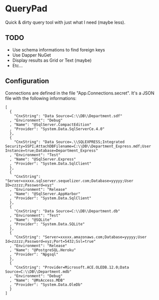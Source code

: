 # QueryPad

Quick & dirty query tool with just what I need (maybe less).


## TODO

* Use schema informations to find foreign keys
* Use Dapper NuGet
* Display results as Grid or Text (maybe)
* Etc...


## Configuration

Connections are defined in the file "App.Connections.secret". It's a JSON file
with the following informations:

```
[
  {
    "CnxString": "Data Source=C:\\DB\\Department.sdf"
  , "Environment": "Debug"
  , "Name": "@SqlServer.CompactEdition"
  , "Provider": "System.Data.SqlServerCe.4.0"
  },
  {
    "CnxString": "Data Source=.\\SQLEXPRESS;Integrated Security=SSPI;AttachDBFilename=C:\\DB\\Department_Express.mdf;User Instance=true;Database=Department_Express"
  , "Environment": "Test"
  , "Name": "@SqlServer.Express"
  , "Provider": "System.Data.SqlClient"
  },
  {
    "CnxString": "Server=xxxxx.sqlserver.sequelizer.com;Database=yyyyy;User ID=zzzzz;Password=xyz"
  , "Environment": "Release"
  , "Name": "@SqlServer.AppHarbor"
  , "Provider": "System.Data.SqlClient"
  },
  {
    "CnxString": "Data Source=C:\\DB\\Department.db"
  , "Environment": "Test"
  , "Name": "@SQLite"
  , "Provider": "System.Data.SQLite"
  },
  {
    "CnxString": "Server=xxxxx.amazonaws.com;Database=yyyyy;User Id=zzzzz;Password=xyz;Port=5432;Ssl=true"
  , "Environment": "Release"
  , "Name": "@PostgreSQL.Heroku"
  , "Provider": "Npgsql"
  },
  {
    "CnxString": "Provider=Microsoft.ACE.OLEDB.12.0;Data Source=C:\\DB\\Department.mdb"
  , "Environment": "Debug"
  , "Name": "@MsAccess.MDB"
  , "Provider": "System.Data.OleDb"
  }
]
```

